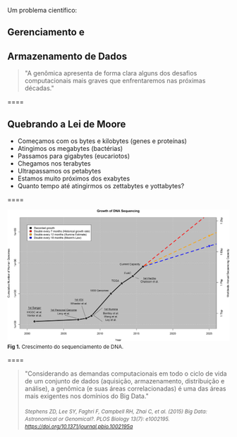 <!-- .slide: data-background="img/motivation.jpg" -->

Um problema científico:

## Gerenciamento e
## Armazenamento de Dados

>"A genômica apresenta de forma clara alguns dos desafios computacionais mais graves que enfrentaremos nas próximas décadas."

====

<!-- .slide: data-background="img/motivation.jpg" -->

## Quebrando a Lei de Moore

- Começamos com os bytes e kilobytes (genes e proteínas)
- Atingimos os megabytes (bactérias)
- Passamos para gigabytes (eucariotos)
- Chegamos nos terabytes
- Ultrapassamos os petabytes
- Estamos muito próximos dos exabytes
- Quanto tempo até atingirmos os zettabytes e	yottabytes?

====

<!-- .slide: data-background="img/motivation.jpg" -->
<img src="img/logos/data3.png" style="background:none; border:none; box-shadow:none;">
<small><b>Fig 1.</b> Crescimento do sequenciamento de DNA. <br></small>

====

<!-- .slide: data-background="img/motivation.jpg" -->


>"Considerando as demandas computacionais em todo o ciclo de vida de um conjunto de dados (aquisição, armazenamento, distribuição e análise), a genômica (e suas áreas correlacionadas) é uma das áreas mais exigentes nos domínios do Big Data."
<br><br>
<cite> <small>Stephens ZD, Lee SY, Faghri F, Campbell RH, Zhai C, et al. (2015) Big Data: Astronomical or Genomical?. PLOS Biology 13(7): e1002195. https://doi.org/10.1371/journal.pbio.1002195a </small></cite>





